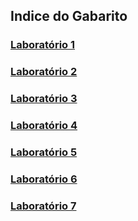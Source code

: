 ﻿## Indice do Gabarito

### [Laboratório 1](./src/main/java/dia01/gabarito/laboratorio1/)
### [Laboratório 2](./src/main/java/dia01/gabarito/laboratorio2/)
### [Laboratório 3](./src/main/java/dia01/gabarito/laboratorio3/)
### [Laboratório 4](./src/main/java/dia01/gabarito/laboratorio4/)
### [Laboratório 5](./src/main/java/dia01/gabarito/laboratorio5/)
### [Laboratório 6](./src/main/java/dia01/gabarito/laboratorio6/)
### [Laboratório 7](./src/main/java/dia01/gabarito/laboratorio7/)
